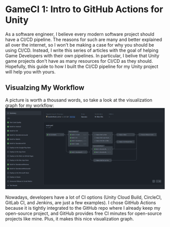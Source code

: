 # GameCI 1: Intro to GitHub Actions for Unity

As a software engineer, I believe every modern software project should have a CI/CD pipeline.
The reasons for such are many and better explained all over the internet, so I won't be making a case for why you should be using CI/CD.
Instead, I write this series of articles with the goal of helping Game Developers with their own pipelines.
In particular, I belive that Unity game projects don't have as many resources for CI/CD as they should.
Hopefully, this guide to how I built the CI/CD pipeline for my Unity project will help you with yours.

## Visualzing My Workflow
A picture is worth a thousand words, so take a look at the visualization graph for my workflow:
![Test, Build, and Deploy with GameCI](assets/img/cgs-workflow.png)

Nowadays, developers have a lot of CI options (Unity Cloud Build, CircleCI, GitLab CI, and Jenkins, are just a few examples).
I chose GitHub Actions because it is tightly integrated to the GitHub repo where I already keep my open-source project, and GitHub provides free CI minutes for open-source projects like mine.
Plus, it makes this nice visualization graph.

